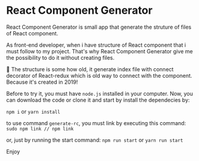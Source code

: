 # React Component Generator
React Component Generator is small app that generate the struture of files of React component.

As front-end developer, when i have structure of React component that i must follow to my project. That's why React Component Generator give me the possibility to do it without creating files.

💁  The structure is some how old, it generate index file with connect decorator of React-redux which is old way to connect with the component. Because it's created in 2019!

Before to try it, you must have ``node.js`` installed in your computer. Now, you can download the code or clone it and start by install the dependecies by:

`npm i`
or
`yarn install`

to use command `generate-rc`, you must link by executing this command:
`sudo npm link // npm link`

or, just by running the start command:
`npm run start`
or
`yarn run start`

Enjoy
